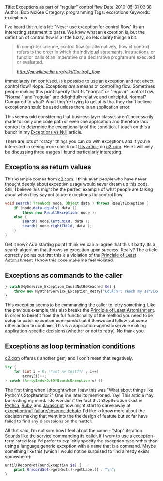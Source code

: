Title: Exceptions as part of "regular" control flow
Date: 2010-08-31 03:38
Author: Bob McKee
Category: programming
Tags: exceptions
Keywords: exceptions

I've heard this rule a lot: "Never use exception for control flow." Its
an interesting statement to parse. We know what an exception is, but the
definition of control flow is a little fuzzy, so lets clarify things a
bit.

> In computer science, control flow (or alternatively, flow of control)
> refers to the order in which the individual statements, instructions,
> or function calls of an imperative or a declarative program are
> executed or evaluated.
>
> <cite><a href="http://en.wikipedia.org/wiki/Control\_flow">http://en.wikipedia.org/wiki/Control\_flow</a></cite>

Immediately I'm confused. Is it possible to use an exception and not
effect control flow? Nope. Exceptions *are* a means of controlling flow.
Sometimes people making this point specify that its "normal" or
"regular" control flow. "Normal" and "regular" are delightfully relative
and unhelpful. Normal? Compared to what? What they're trying to get at
is that they don't believe exceptions should be used unless there is an
application error.

This seems odd considering that business layer classes aren't
necessarily made for only one code path or even one application and
therefore lack context to determine the exceptionality of the condition.
I touch on this a bunch in my 
[Exceptions vs Null](|filename|/articles/exceptions-vs-null.md) article.

There are lots of "crazy" things you can do with exceptions and if
you're interested in seeing more check out [this article][] on
[c2.com][]. Here I will only be discussing three usages I found
particularly interesting.

## Exceptions as return values

This example comes from [c2.com][]. I think even people who have never
thought deeply about exception usage would never dream up this code.
Still, I believe this might be the perfect example of what people are
talking about when they say not to use exceptions for control flow.

```java
void search( TreeNode node, Object data ) throws ResultException {
    if (node.data.equals( data ))
        throw new ResultException( node );
    else {
        search( node.leftChild, data );
        search( node.rightChild, data );
    }
}
```

Get it now? As a starting point I think we can all agree that this it
batty. Its a search algorithm that throws an exception upon *success*.
Really? The article correctly points out that this is a violation of the
[Principle of Least Astonishment][]. I know this code make me feel
violated.

## Exceptions as commands to the caller

```php
} catch(MyService_Exception_CouldNotBeReached $e) {
    throw new MyOtherService_Exception_Retry("Couldn't reach my service, retry!");
}
```

This exception seems to be commanding the caller to retry something.
Like the previous example, this also breaks the [Principle of Least
Astonishment][]. In order to benefit from the full functionality of the
method you need to be setup to catch exception commands that it throws
and follow out some other action to continue. This is a
application-agnostic service making application-specific decisions
(whether or not to retry). No thank you.

## Exceptions as loop termination conditions

[c2.com][] offers us another gem, and I don't mean that negatively.

```java
try {
    for (int i = 0; /*wot no test?*/ ; i++)
        array[i]++;
} catch (ArrayIndexOutOfBoundsException e) {}
```

The first thing when I thought when I saw this was "What about things
like Python's StopIteration?" One line later its mentioned. Yay! This
article may be reading my mind. I do wonder if the fact that
StopIteration exist in [Python][], [Ruby][], and [Javascript][] now
might start to carve away at [exception/null failure/absence debate](|filename|/articles/exceptions-vs-null.md).
I'd like to know more about the decision making that went into the the
design of feature but so far have failed to find any discussions on the
matter.

All that said, I'm not sure how I feel about the name - "stop"
iteration. Sounds like the service commanding its caller. If I were to
use a exception-terminated loop I'd prefer to explicitly specify the
exception type rather than using a language generic exception with a
name that is a command. Maybe something like this (which I would not be
surprised to find already exists somewhere):

```php
until(RecordNotFoundException $e) {
    print $recordSet->getNext()->getLabel() . "\n";
}
```

[http://en.wikipedia.org/wiki/Control\_flow]: http://en.wikipedia.org/wiki/Control_flow
[Exceptions vs Null]: http://blog.bywires.com/2010/08/exceptions-vs-null.html
[this article]: http://c2.com/cgi/wiki?DontUseExceptionsForFlowControl
[c2.com]: http://c2.com/
[Principle of Least Astonishment]: http://c2.com/cgi/wiki?PrincipleOfLeastAstonishment
[Python]: http://docs.python.org/library/exceptions.html#exceptions.StopIteration
[Ruby]: http://books.google.com/books?id=jcUbTcr5XWwC&pg=PA138&lpg=PA138&dq=stopiteration+in+ruby&source=bl&ots=fHIjsb4sdD&sig=6TYYoWQX9zw-un9WPZMa4qk-UrA&hl=en&ei=1-N6TOefCIaKlwfT7bSzCg&sa=X&oi=book_result&ct=result&resnum=8&ved=0CDsQ6AEwBw#v=onepage&q=stopiteration%20in%20ruby&f=false
[Javascript]: https://developer.mozilla.org/en/JavaScript/Guide/Iterators_and_Generators
